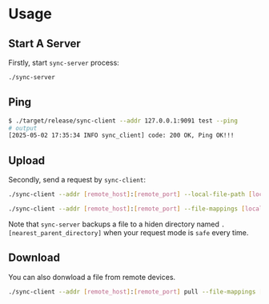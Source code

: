 
# Usage

## Start A Server

Firstly, start `sync-server` process:
```bash
./sync-server
```

## Ping

```bash
$ ./target/release/sync-client --addr 127.0.0.1:9091 test --ping
# output
[2025-05-02 17:35:34 INFO sync_client] code: 200 OK, Ping OK!!!
```

## Upload

Secondly, send a request by `sync-client`:
```bash
./sync-client --addr [remote_host]:[remote_port] --local-file-path [local_file_path] --remote-file-path [remote_file_path]
```

```bash
./sync-client --addr [remote_host]:[remote_port] --file-mappings [local_file1]:[remote_file1],[local_file2]:[remote_file2],...
```

Note that `sync-server` backups a file to a hiden directory named `.[nearest_parent_directory]` when your request mode is `safe` every time.

## Download

You can also donwload a file from remote devices.
```bash
./sync-client --addr [remote_host]:[remote_port] pull --file-mappings [local_file1]:[remote_file1],[local_file2]:[remote_file2],...
```
